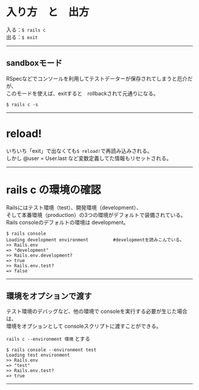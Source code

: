 # 入り方　と　出方
入る：`$ rails c`    
出る：`$ exit`
***

## sandboxモード
RSpecなどでコンソールを利用してテストデーターが保存されてしまうと厄介だが、    
このモードを使えば、exitすると　rollbackされて元通りになる。
~~~
$ rails c -s
~~~
***

# reload!
いちいち「exit」で出なくても`$ reload!`で再読み込みされる。   
しかし @user = User.last など変数定義してた情報もリセットされる。
***

# rails c の環境の確認
Railsにはテスト環境（test）、開発環境（development）、    
そして本番環境（production）の3つの環境がデフォルトで装備されている。    
Rails consoleのデフォルトの環境は development。
~~~
$ rails console
Loading development environment 　　　　　#developmentを読みこんでいる。
>> Rails.env
=> "development"
>> Rails.env.development?
=> true
>> Rails.env.test?
=> false
~~~
***

## 環境をオプションで渡す
テスト環境のデバッグなど、他の環境で consoleを実行する必要が生じた場合は、      
環境をオプションとして consoleスクリプトに渡すことができる。    
    
`rails c --environment 環境` とする
~~~
$ rails console --environment test
Loading test environment
>> Rails.env
=> "test"
>> Rails.env.test?
=> true
~~~
***
